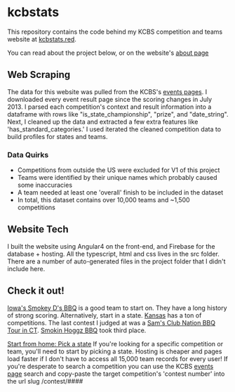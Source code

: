 # kcbstats

This repository contains the code behind my KCBS competition and teams website at [kcbstats.red](https://kcbstats.red/states).

You can read about the project below, or on the website's [about page](https://kcbstats.red/about)

## Web Scraping

The data for this website was pulled from the KCBS's [events pages](https://www.kcbs.us/events). I downloaded every event result page since the scoring changes in July 2013. I parsed each competition's context and result information into a dataframe with rows like "is_state_championship", "prize", and "date_string". Next, I cleaned up the data and extracted a few extra features like 'has_standard_categories.' I used iterated the cleaned competition data to build profiles for states and teams. 

### Data Quirks
 * Competitions from outside the US were excluded for V1 of this project
 * Teams were identified by their unique names which probably caused some inaccuracies
 * A team needed at least one 'overall' finish to be included in the dataset
 * In total, this dataset contains over 10,000 teams and ~1,500 competitions

## Website Tech

I built the website using Angular4 on the front-end, and Firebase for the database + hosting. All the typescript, html and css lives in the src folder. There are a number of auto-generated files in the project folder that I didn't include here.

## Check it out!

[Iowa's Smokey D's BBQ](https://kcbstats.red/team/6377) is a good team to start on. They have a long history of strong scoring. Alternatively, start in a state. [Kansas](https://kcbstats.red/state/ks) has a ton of competitions. The last contest I judged at was a [Sam's Club Nation BBQ Tour in CT](https://kcbstats.red/contest/7123). [Smokin Hoggz BBQ](https://kcbstats.red/team/11410) took third place.

[Start from home: Pick a state](https://kcbstats.red) If you're looking for a specific competition or team, you'll need to start by picking a state. Hosting is cheaper and pages load faster if I don't have to access all 15,000 team records for every user! If you're desperate to search a competition you can use the KCBS [events page](https://www.kcbs.us/events) search and copy-paste the target competition's 'contest number' into the url slug /contest/#### 
